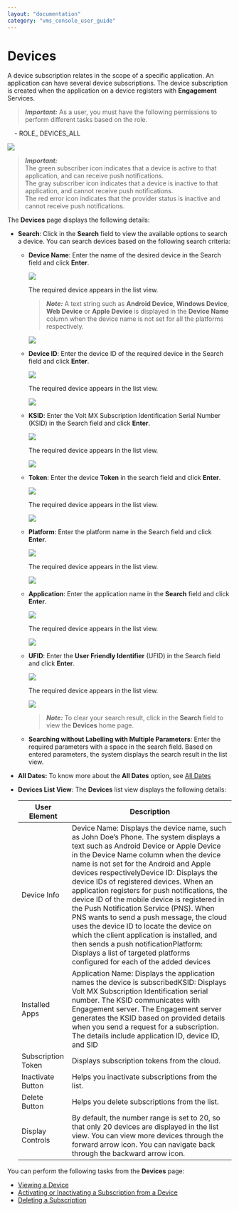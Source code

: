 ```yaml
---
layout: "documentation"
category: "vms_console_user_guide"
---
```

                            


Devices
=======

A device subscription relates in the scope of a specific application. An application can have several device subscriptions. The device subscription is created when the application on a device registers with **Engagement** Services.

> **_Important:_** As a user, you must have the following permissions to perform different tasks based on the role.  
  
    - ROLE\_ DEVICES\_ALL

![](../Resources/Images/Overview/Subscribers/subscribershomepage.png)

> **_Important:_**  
The green subscriber icon indicates that a device is active to that application, and can receive push notifications.  
The gray subscriber icon indicates that a device is inactive to that application, and cannot receive push notifications.  
The red error icon indicates that the provider status is inactive and cannot receive push notifications.

The **Devices** page displays the following details:

*   **Search**: Click in the **Search** field to view the available options to search a device. You can search devices based on the following search criteria:
    *   **Device Name**: Enter the name of the desired device in the Search field and click **Enter**.
        
        ![](../Resources/Images/Overview/Subscribers/Devices/searchname.png)
        
        The required device appears in the list view.
        
        > **_Note:_** A text string such as **Android Device, Windows Device**, **Web Device** or **Apple Device** is displayed in the **Device Name** column when the device name is not set for all the platforms respectively.
        
        ![](../Resources/Images/Overview/Subscribers/Devices/searesdename.png)
        
    *   **Device ID**: Enter the device ID of the required device in the Search field and click **Enter**.
        
        ![](../Resources/Images/Overview/Subscribers/Devices/searchdeviceid.png)
        
        The required device appears in the list view.
        
        ![](../Resources/Images/Overview/Subscribers/Devices/searesdevid_650x160.png)
        
    *   **KSID**: Enter the Volt MX Subscription Identification Serial Number (KSID) in the Search field and click **Enter**. 
        
        ![](../Resources/Images/Overview/Subscribers/Devices/searchksid.png)
        
        The required device appears in the list view.
        
        ![](../Resources/Images/Overview/Subscribers/Devices/searesksid_554x123.png)
        
    *   **Token**: Enter the device **Token** in the search field and click **Enter**. 
        
        ![](../Resources/Images/Overview/Subscribers/Devices/searchtoken.png)
        
        The required device appears in the list view.
        
        ![](../Resources/Images/Overview/Subscribers/Devices/searestoken_561x126.png)
        
    *   **Platform**: Enter the platform name in the Search field and click **Enter**. 
        
        ![](../Resources/Images/Overview/Subscribers/Devices/searchplatform1.png)
        
        The required device appears in the list view.
        
        ![](../Resources/Images/Overview/Subscribers/Devices/searesplatform_554x199.png)
        
    *   **Application**: Enter the application name in the **Search** field and click **Enter**.
        
        ![](../Resources/Images/Overview/Subscribers/Devices/searchplatform.png)
        
        The required device appears in the list view.
        
        ![](../Resources/Images/Overview/Subscribers/Devices/searesapp_559x207.png)
        
    *   **UFID**: Enter the **User Friendly Identifier** (UFID) in the Search field and click **Enter**.
        
        ![](../Resources/Images/Overview/Subscribers/Devices/searchufid.png)
        
        The required device appears in the list view.
        
        ![](../Resources/Images/Overview/Subscribers/Devices/searesufid_547x121.png)
        
        > **_Note:_** To clear your search result, click in the **Search** field to view the **Devices** home page.
        
    *   **Searching without Labelling with Multiple Parameters**: Enter the required parameters with a space in the search field. Based on entered parameters, the system displays the search result in the list view.
*   **All Dates:** To know more about the **All Dates** option, see [All Dates](../Dashboard/Dashboard.html#All_Dates)
*   **Devices List View**: The **Devices** list view displays the following details:
    
    | User Element | Description |
    | --- | --- |
    | Device Info | Device Name: Displays the device name, such as John Doe’s Phone. The system displays a text such as Android Device or Apple Device in the Device Name column when the device name is not set for the Android and Apple devices respectivelyDevice ID: Displays the device IDs of registered devices. When an application registers for push notifications, the device ID of the mobile device is registered in the Push Notification Service (PNS). When PNS wants to send a push message, the cloud uses the device ID to locate the device on which the client application is installed, and then sends a push notificationPlatform: Displays a list of targeted platforms configured for each of the added devices |
    | Installed Apps | Application Name: Displays the application names the device is subscribedKSID: Displays Volt MX Subscription Identification serial number. The KSID communicates with Engagement server. The Engagement server generates the KSID based on provided details when you send a request for a subscription. The details include application ID, device ID, and SID |
    | Subscription Token | Displays subscription tokens from the cloud. |
    | Inactivate Button | Helps you inactivate subscriptions from the list. |
    | Delete Button | Helps you delete subscriptions from the list. |
    | Display Controls | By default, the number range is set to 20, so that only 20 devices are displayed in the list view. You can view more devices through the forward arrow icon. You can navigate back through the backward arrow icon. |
    

You can perform the following tasks from the **Devices** page:

*   [Viewing a Device](Vewing_a_Device.html)
*   [Activating or Inactivating a Subscription from a Device](Activating_or_Inactivating_a_Device.html)
*   [Deleting a Subscription](Deleting_a_Device.html)
